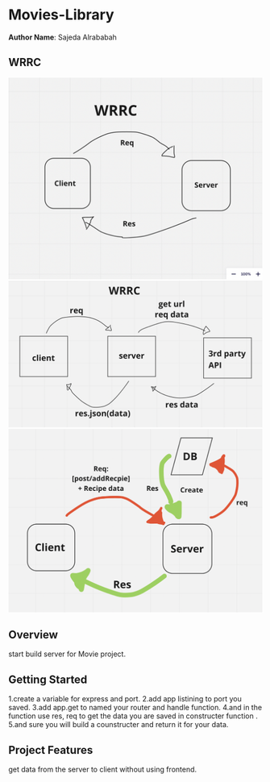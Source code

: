 
# Movies-Library

**Author Name**: Sajeda Alrababah

## WRRC

![WRRC](WRRC.png)
![wrrc2](wrrc2.png)
![wrrc2](wrrc3.png)

## Overview

start build server for Movie project.

## Getting Started
<!-- What are the steps that a user must take in order to build this app on their own machine and get it running? -->
1.create a variable for express and port.
2.add app listining to port you saved.
3.add app.get to named your router and handle function.
4.and in the function use res, req to get the data you are saved in constructer function .
5.and sure you will build a counstructer and return it for your data.

## Project Features

<!-- What are the features included in you app -->

get data from the server to client without using frontend.
